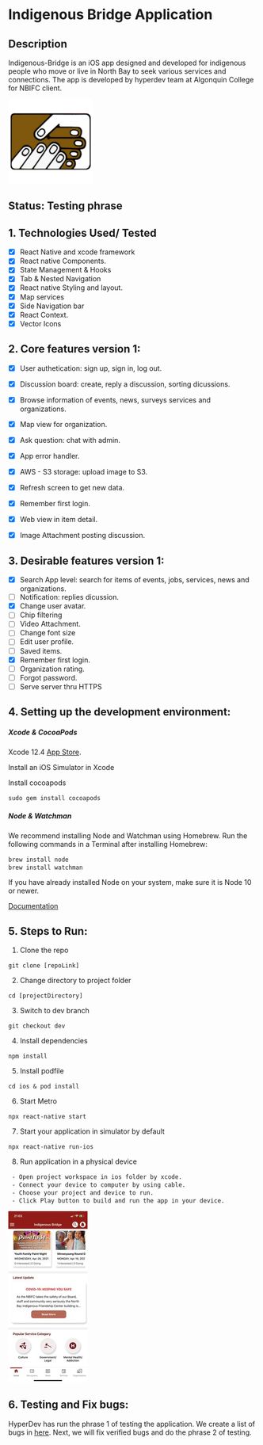 # Indigenous Bridge Application
## Description
Indigenous-Bridge is an iOS app designed and developed for indigenous people who move or live in North Bay to seek various services and connections. The app is developed by hyperdev team at Algonquin College for NBIFC client.

![NBIFC logo](src/testImages/NBIFCLogo.png)


## Status: Testing phrase
## 1. Technologies Used/ Tested
- [x] React Native and xcode framework
- [x] React native Components.
- [x] State Management & Hooks
- [x] Tab & Nested Navigation
- [x] React native Styling and layout.
- [x] Map services
- [x] Side Navigation bar
- [x] React Context.
- [x] Vector Icons

## 2. Core features version 1:
- [x] User authetication: sign up, sign in, log out.
- [x] Discussion board: create, reply a discussion, sorting dicussions.
- [x] Browse information of events, news, surveys services and organizations.
- [x] Map view for organization.
- [x] Ask question: chat with admin.
- [x] App error handler.
- [x] AWS - S3 storage: upload image to S3.
- [x] Refresh screen to get new data.
- [x] Remember first login.
- [x] Web view in item detail.
- [x] Image Attachment posting discussion.


## 3. Desirable features version 1:
- [x] Search App level: search for items of events, jobs, services, news and organizations.
- [ ] Notification: replies dicussion.
- [x] Change user avatar.
- [ ] Chip filtering
- [ ] Video Attachment.
- [ ] Change font size
- [ ] Edit user profile.
- [ ] Saved items.
- [x] Remember first login.
- [ ] Organization rating.
- [ ] Forgot password.
- [ ] Serve server thru HTTPS

## 4. Setting up the development environment:
##### Xcode & CocoaPods
Xcode 12.4 [App Store]().

Install an iOS Simulator in Xcode

Install cocoapods 
```
sudo gem install cocoapods
```
##### Node & Watchman
We recommend installing Node and Watchman using Homebrew. Run the following commands in a Terminal after installing Homebrew:
```
brew install node
brew install watchman
```
If you have already installed Node on your system, make sure it is Node 10 or newer.

[Documentation](https://reactnative.dev/docs/environment-setup)

## 5. Steps to Run:
1. Clone the repo
```
git clone [repoLink]
```
2. Change directory to project folder
```
cd [projectDirectory]
```
3. Switch to dev branch
```
git checkout dev
```
4. Install dependencies
```
npm install
```
5. Install podfile
```
cd ios & pod install
```
6. Start Metro
```
npx react-native start
```
7. Start your application in simulator by default
```
npx react-native run-ios
```
8. Run application in a physical device
```
 - Open project workspace in ios folder by xcode.
 - Connect your device to computer by using cable.
 - Choose your project and device to run.
 - Click Play button to build and run the app in your device.
```
![Indigenous Bridge Application](src/testImages/home.jpg)

## 6. Testing and Fix bugs:

HyperDev has run the phrase 1 of testing the application. We create a list of bugs in [here](https://docs.google.com/spreadsheets/d/1d0rzOqYTUg8lmaQJNggO1QVCdsouy4Kd5lyFv1D2ack/edit#gid=0). Next, we will fix verified bugs and do the phrase 2 of testing.
